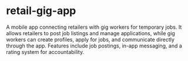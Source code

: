 # retail-gig-app
A mobile app connecting retailers with gig workers for temporary jobs. It allows retailers to post job listings and manage applications, while gig workers can create profiles, apply for jobs, and communicate directly through the app. Features include job postings, in-app messaging, and a rating system for accountability.
